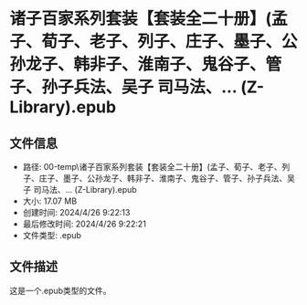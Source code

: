 ﻿# 诸子百家系列套装【套装全二十册】(孟子、荀子、老子、列子、庄子、墨子、公孙龙子、韩非子、淮南子、鬼谷子、管子、孙子兵法、吴子 司马法、... (Z-Library).epub

## 文件信息
- 路径: 00-temp\诸子百家系列套装【套装全二十册】(孟子、荀子、老子、列子、庄子、墨子、公孙龙子、韩非子、淮南子、鬼谷子、管子、孙子兵法、吴子 司马法、... (Z-Library).epub
- 大小: 17.07 MB
- 创建时间: 2024/4/26 9:22:13
- 最后修改时间: 2024/4/26 9:22:21
- 文件类型: .epub

## 文件描述
这是一个.epub类型的文件。

